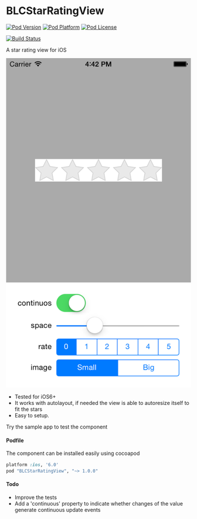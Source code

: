 BLCStarRatingView
=================

[![Pod Version](http://img.shields.io/cocoapods/v/BLCStarRatingView.svg?style=flat)](http://cocoadocs.org/docsets/BLCStarRatingView/)
[![Pod Platform](http://img.shields.io/cocoapods/p/BLCStarRatingView.svg?style=flat)](http://cocoadocs.org/docsets/BLCStarRatingView/)
[![Pod License](http://img.shields.io/cocoapods/l/BLCStarRatingView.svg?style=flat)](http://opensource.org/licenses/MIT)

[![Build Status](https://travis-ci.org/lucabartoletti/BLCStarRatingView.svg?branch=master)](https://travis-ci.org/lucabartoletti/BLCStarRatingView)

A star rating view for iOS

![Alt text](https://raw.githubusercontent.com/lucabartoletti/BLCStarRatingView/master/README/screenshot.png "screenshot.png")

* Tested for iOS6+
* It works with autolayout, if needed the view is able to autoresize itself to fit the stars
* Easy to setup.

Try the sample app to test the component

#### Podfile

The component can be installed easily using cocoapod

```ruby
platform :ios, '6.0'
pod "BLCStarRatingView", "~> 1.0.0"
```

#### Todo

* Improve the tests
* Add a 'continuous' property to indicate whether changes of the value generate continuous update events
